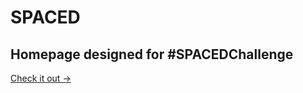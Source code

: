 # SPACED
## Homepage designed for #SPACEDChallenge

<a href="https://matushatala.github.io/SPACED">Check it out →</a>
